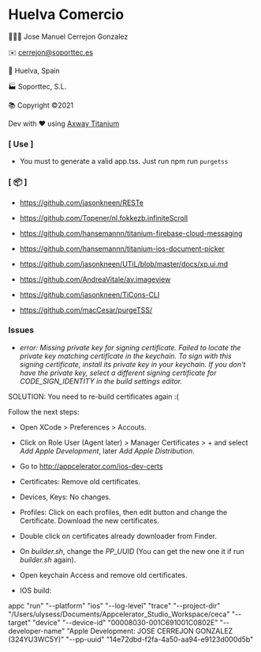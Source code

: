 # Huelva Comercio

👨🏻‍💻 Jose Manuel Cerrejon Gonzalez

✉️ cerrejon@soporttec.es

📍 Huelva, Spain

🏭 Soporttec, S.L.

📚 Copyright ©2021

Dev with ♥️ using [Axway Titanium](https://www.axway.com)

### [ Use ]

-   You must to generate a valid app.tss. Just run npm run `purgetss`

### [ 📦 ]

-   https://github.com/jasonkneen/RESTe

-   https://github.com/Topener/nl.fokkezb.infiniteScroll

-   https://github.com/hansemannn/titanium-firebase-cloud-messaging

-   https://github.com/hansemannn/titanium-ios-document-picker

-   https://github.com/jasonkneen/UTiL/blob/master/docs/xp.ui.md

-   https://github.com/AndreaVitale/av.imageview

-   https://github.com/jasonkneen/TiCons-CLI

-   https://github.com/macCesar/purgeTSS/

### Issues

-   _error: Missing private key for signing certificate. Failed to locate the private key matching certificate in the keychain. To sign with this signing certificate, install its private key in your keychain. If you don't have the private key, select a different signing certificate for CODE_SIGN_IDENTITY in the build settings editor._

SOLUTION: You need to re-build certificates again :(

Follow the next steps:

-   Open XCode > Preferences > Accouts.

-   Click on Role User (Agent later) > Manager Certificates > + and select _Add Apple Development_, later _Add Apple Distribution_.

-   Go to http://appcelerator.com/ios-dev-certs

-   Certificates: Remove old certificates.

-   Devices, Keys: No changes.

-   Profiles: Click on each profiles, then edit button and change the Certificate. Download the new certificates.

-   Double click on certificates already downloader from Finder.

-   On _builder.sh_, change the _PP_UUID_ (You can get the new one it if run _builder.sh_ again).

-   Open keychain Access and remove old certificates.

-   IOS build:

appc "run" "--platform" "ios" "--log-level" "trace" "--project-dir" "/Users/ulysess/Documents/Appcelerator_Studio_Workspace/ceca" "--target" "device" "--device-id" "00008030-001C691001C0802E" "--developer-name" "Apple Development: JOSE CERREJON GONZALEZ (324YU3WC5Y)" "--pp-uuid" "14e72dbd-f2fa-4a50-aa94-e9123d000d5b"
